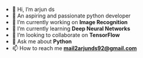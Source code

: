 - 👋 Hi, I’m arjun ds
- 👀 An aspiring and passionate python developer 
- 🔭 I’m currently working on **Image Recognition**
- 🌱 I’m currently learning **Deep Neural Networks**
- 👯 I’m looking to collaborate on **TensorFlow**
- 💬 Ask me about **Python**
- 📫 How to reach me **mail2arjunds92@gmail.com**
